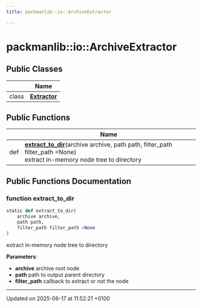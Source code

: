 ```yaml
---
title: packmanlib::io::ArchiveExtractor

---
```


# packmanlib::io::ArchiveExtractor





## Public Classes

|                | Name           |
| -------------- | -------------- |
| class | **[Extractor](classpackmanlib_1_1io_1_1_archive_extractor_1_1_extractor.md)**  |

## Public Functions

|                | Name           |
| -------------- | -------------- |
| def | **[extract_to_dir](classpackmanlib_1_1io_1_1_archive_extractor.md#function-extract-to-dir)**(archive archive, path path, filter_path filter_path =None)<br>extract in-memory node tree to directory  |

## Public Functions Documentation

### function extract_to_dir

```python
static def extract_to_dir(
    archive archive,
    path path,
    filter_path filter_path =None
)
```

extract in-memory node tree to directory 

**Parameters**: 

  * **archive** archive root node 
  * **path** path to output parent directory 
  * **filter_path** callback to extract or not the node 


-------------------------------

Updated on 2025-06-17 at 11:52:21 +0100